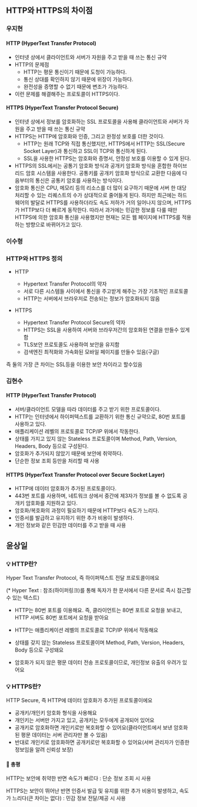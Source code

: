 ## HTTP와 HTTPS의 차이점

### 우지현

#### HTTP (HyperText Transfer Protocol)

- 인터넷 상에서 클라이언트와 서버가 자원을 주고 받을 때 쓰는 통신 규약
- HTTP의 문제점
  - HTTP는 평문 통신이기 때문에 도청이 가능하다.
  - 통신 상대를 확인하지 않기 때문에 위장이 가능하다.
  - 완전성을 증명할 수 없기 때문에 변조가 가능하다.
- 이런 문제를 해결해주는 프로토콜이 HTTPS이다.

#### HTTPS (HyperText Transfer Protocol Secure)

- 인터넷 상에서 정보를 암호화하는 SSL 프로토콜을 사용해 클라이언트와 서버가 자원을 주고 받을 때 쓰는 통신 규약
- HTTPS는 HTTP에 암호화와 인증, 그리고 완정성 보호를 더한 것이다.
  - HTTP는 원래 TCP와 직접 통신했지만, HTTPS에서 HTTP는 SSL(Secure Socket Layer)과 통신하고 SSL이 TCP와 통신하게 된다.
  - SSL을 사용한 HTTPS는 암호화와 증명서, 안정성 보호를 이용할 수 있게 된다.
- HTTPS의 SSL에서는 공통기 암호화 방식과 공개키 암호화 방식을 혼합한 하이브리드 암호 시스템을 사용한다. 공통키를 공개키 암호화 방식으로 교환한 다음에 다음부터의 통신은 공통키 암호를 사용하는 방식이다.
- 암호화 통신은 CPU, 메모리 등의 리소스를 더 많이 요구하기 때문에 서버 한 대당 처리할 수 있는 리퀘스트의 수가 상대적으로 줄어들게 된다. 하지만 최근에는 하드웨어의 발달로 HTTPS를 사용하더라도 속도 저하가 거의 일어나지 않으며, HTTPS가 HTTP보다 더 빠르게 동작한다. 따라서 과거에는 민감한 정보를 다룰 때만 HTTPS에 의한 암호화 통신을 사용했지만 현재는 모든 웹 페이지에 HTTPS를 적용하는 방향으로 바뀌어가고 있다. 


### 이수형

### HTTP와 HTTPS 정의

- HTTP

  - Hypertext Transfer Protocol의 약자
  - 서로 다른 시스템들 사이에서 통신을 주고받게 해주는 가장 기초적인 프로토콜
  - HTTP는 서버에서 브라우저로 전송되는 정보가 암호화되지 않음

- HTTPS

  - Hypertext Transfer Protocol Secure의 약자
  - HTTPS는 SSL을 사용하여 서버와 브라우저간의 암호화된 연결을 만들수 있게 함
  - TLS보안 프로토콜도 사용하여 보안을 유지함
  - 검색엔진 최적화와 가속화된 모바일 페이지를 만들수 있음(구글)


즉 둘의 가장 큰 차이는 SSL등을 이용한 보안 차이라고 할수있음


### 김현수

#### HTTP (HyperText Transfer Protocol)
- 서버/클라이언트 모델을 따라 데이터를 주고 받기 위한 프로토콜이다.
- HTTP는 인터넷에서 하이퍼텍스트를 교환하기 위한 통신 규약으로, 80번 포트를 사용하고 있다.
- 애플리케이션 레벨의 프로토콜로 TCP/IP 위에서 작동한다. 
- 상태를 가지고 있지 않는 Stateless 프로토콜이며 Method, Path, Version, Headers, Body 등으로 구성된다.
- 암호화가 추가되지 않았기 때문에 보안에 취약하다.
- 단순한 정보 조회 등만을 처리할 때 사용

#### HTTPS (HyperText Transfer Protocol over Secure Socket Layer)
- HTTP에 데이터 암호화가 추가된 프로토콜이다. 
- 443번 포트를 사용하며, 네트워크 상에서 중간에 제3자가 정보를 볼 수 없도록 공개키 암호화를 지원하고 있다. 
- 암호화/복호화의 과정이 필요하기 때문에 HTTP보다 속도가 느리다.
- 인증서를 발급하고 유지하기 위한 추가 비용이 발생하다.
- 개인 정보와 같은 민감한 데이터를 주고 받을 때 사용


## 윤상일

### 💡 HTTP란?

Hyper Text Transfer Protocol, 즉 하이퍼텍스트 전달 프로토콜이에요

(* Hyper Text : 참조(하이퍼링크)를 통해 독자가 한 문서에서 다른 문서로 즉시 접근할 수 있는 텍스트)

- HTTP는 80번 포트를 이용해요. 즉, 클라이언트는 80번 포트로 요청을 보내고, HTTP 서버도 80번 포트에서 요청을 받아요

- HTTP는 애플리케이션 레벨의 프로토콜로 TCP/IP 위에서 작동해요
- 상태를 갖지 않는 Stateless 프로토콜이며 Method, Path, Version, Headers, Body 등으로 구성돼요



- 암호화가 되지 않은 평문 데이터 전송 프로토콜이므로, 개인정보 유출의 우려가 있어요



### 💡 HTTPS란?

HTTP Secure, 즉 HTTP에 데이터 암호화가 추가된 프로토콜이에요

- 공개키/개인키 암호화 형식을 사용해요
- 개인키는 서버만 가지고 있고, 공개키는 모두에게 공개되어 있어요
- 공개키로 암호화하면 개인키로만 복호화할 수 있어요(클라이언트에서 보낸 암호화된 평문 데이터는 서버 관리자만 볼 수 있음)
- 반대로 개인키로 암호화하면 공개키로만 복호화할 수 있어요(서버 관리자가 인증한 정보임을 알려 신뢰성 보장)



#### 👀 총평

HTTP는 보안에 취약한 반면 속도가 빠르다 : 단순 정보 조회 시 사용

HTTPS는 보안이 뛰어난 반면 인증서 발급 및 유지를 위한 추가 비용이 발생하고, 속도가 느리다(큰 차이는 없다) : 민감 정보 전달/제공 시 사용

